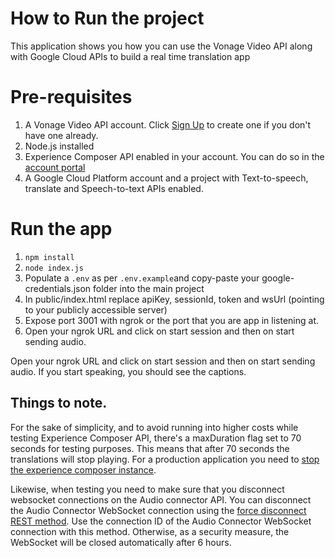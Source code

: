 # How to Run the project

This application shows you how you can use the Vonage Video API along with Google Cloud APIs to build a real time translation app

# Pre-requisites

1. A Vonage Video API account. Click [Sign Up](https://www.tokbox.com/account/user/signup) to create one if you don't have one already.
2. Node.js installed
3. Experience Composer API enabled in your account. You can do so in the [account portal](https://tokbox.com/account/)
4. A Google Cloud Platform account and a project with Text-to-speech, translate and Speech-to-text APIs enabled.

# Run the app

1. `npm install`
2. `node index.js`
3. Populate a `.env` as per `.env.example`and copy-paste your google-credentials.json folder into the main project
4. In public/index.html replace apiKey, sessionId, token and wsUrl (pointing to your publicly accessible server)
5. Expose port 3001 with ngrok or the port that you are app in listening at.
6. Open your ngrok URL and click on start session and then on start sending audio.

Open your ngrok URL and click on start session and then on start sending audio. If you start speaking, you should see the captions.

## Things to note.

For the sake of simplicity, and to avoid running into higher costs while testing Experience Composer API, there's a maxDuration flag set to 70 seconds for testing purposes. This means that after 70 seconds the translations will stop playing. For a production application you need to [stop the experience composer instance](https://tokbox.com/developer/rest/#delete_experience_composer).

Likewise, when testing you need to make sure that you disconnect websocket connections on the Audio connector API. You can disconnect the Audio Connector WebSocket connection using the [force disconnect REST method](https://tokbox.com/developer/guides/moderation/rest/). Use the connection ID of the Audio Connector WebSocket connection with this method. Otherwise, as a security measure, the WebSocket will be closed automatically after 6 hours.
